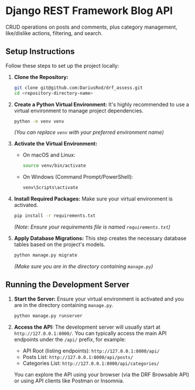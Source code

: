 # Django REST Framework Blog API

CRUD operations on posts and comments, plus category management, like/dislike actions, filtering, and search.

## Setup Instructions

Follow these steps to set up the project locally:

1.  **Clone the Repository:**
    ```bash
    git clone git@github.com:DariusRod/drf_assess.git
    cd <repository-directory-name>
    ```

2.  **Create a Python Virtual Environment:**
    It's highly recommended to use a virtual environment to manage project dependencies.
    ```bash
    python -m venv venv
    ```
    *(You can replace `venv` with your preferred environment name)*

3.  **Activate the Virtual Environment:**
    * On macOS and Linux:
        ```bash
        source venv/bin/activate
        ```
    * On Windows (Command Prompt/PowerShell):
        ```bash
        venv\Scripts\activate
        ```

4.  **Install Required Packages:**
    Make sure your virtual environment is activated.
    ```bash
    pip install -r requirements.txt
    ```
    *(Note: Ensure your requirements file is named `requirements.txt`)*

5.  **Apply Database Migrations:**
    This step creates the necessary database tables based on the project's models.
    ```bash
    python manage.py migrate
    ```
    *(Make sure you are in the directory containing `manage.py`)*

## Running the Development Server

1.  **Start the Server:**
    Ensure your virtual environment is activated and you are in the directory containing `manage.py`.
    ```bash
    python manage.py runserver
    ```

2.  **Access the API:**
    The development server will usually start at `http://127.0.0.1:8000/`.
    You can typically access the main API endpoints under the `/api/` prefix, for example:
    * API Root (listing endpoints): `http://127.0.0.1:8000/api/`
    * Posts List: `http://127.0.0.1:8000/api/posts/`
    * Categories List: `http://127.0.0.1:8000/api/categories/`

    You can explore the API using your browser (via the DRF Browsable API) or using API clients like Postman or Insomnia.
